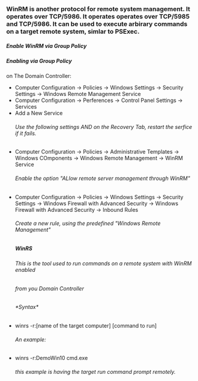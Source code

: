 <h3> WinRM is another protocol for remote system management. It operates over TCP/5986.
It operates operates over TCP/5985 and TCP/5986. It can be used to execute arbirary 
commands on a target remote system, simlar to PSExec. </h3>

<h5> Enable WinRM via Group Policy</h5>
<h5> Enabling via Group Policy</h5>
<p> on The Domain Controller:
<ul> 
<li> Computer Configuration -> Policies -> Windows Settings -> Security Settings -> Windows Remote 
Management Service </li>
<li> Computer Configuration -> Perferences -> Control Panel Settings -> Services</li>
<li> Add a New Service </li>
  <h6> Use the following settings AND on the Recovery Tab, restart the serfice if it fails.</h6>
  <li> Computer Configuration -> Policies -> Administrative Templates -> Windows COmponents ->
    Windows Remote Management -> WinRM Service </li>
  <h6> Enable the option "ALlow remote server management through WinRM" </h6>
  <li> Computer Configuration -> Policies -> Windows Settings -> Security Settings -> Windows Firewall
    with Advanced Security -> Windows Firewall with Advanced Security -> Inbound Rules </li>
  <h6> Create a new rule, using the predefined "Windows Remote Management" <h6>
    <h5> WinRS </h5>
    <h6> This is the tool used to run commands on a remote system with WinRM enabled </h6>
    <h6> from you Domain Controller </h6>
    <h6> *Syntax* </h6>
      <li> winrs -r:[name of the target computer] [command to run]
        <h6> An example: </h6>
    <li> winrs -r:DemoWin10 cmd.exe </li>
    <h6> this example is having the target run command prompt remotely. </h6>
  
</ul>

